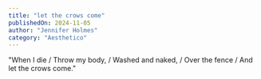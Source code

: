 ```yaml
---
title: "let the crows come"
publishedOn: 2024-11-05
author: "Jennifer Holmes"
category: "Aesthetico"
---
```


"When I die / Throw my body, / Washed and naked, / Over the fence / And let the crows come."
